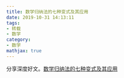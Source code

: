 ```yaml
---
title: 数学归纳法的七种变式及其应用
date: 2019-10-31 14:13:11
tags:
- 转载
- 数学
category:
- 数学
mathjax: true
---
```


分享深度好文。[数学归纳法的七种变式及其应用](数学归纳法的七种变式及其应用.pdf)
